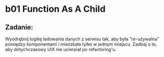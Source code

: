 # b01 Function As A Child

## Zadanie:
Wyodrębnij logikę ładowania danych z serwisu tak, aby była "re-używalna" pomiędzy komponentami i mieszkała tylko w jednym miejscu. Zadbaj o to, aby dotychczasowy UIX nie ucierpiał po refactoring'u.



